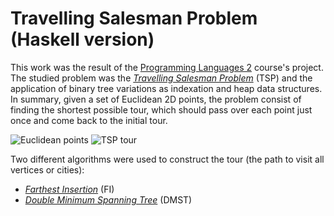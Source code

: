 # Travelling Salesman Problem (Haskell version)

This work was the result of the
[Programming Languages 2](http://www.inf.ufes.br/~raulh/) course's project.
The studied problem was the 
[*Travelling Salesman Problem*](http://en.wikipedia.org/wiki/Travelling_salesman_problem)
(TSP) and the application of binary tree variations as indexation and heap data
structures.
In summary, given a set of Euclidean 2D points, the problem consist of finding the
shortest possible tour, which should pass over each point just once and come back to
the initial tour.

![Euclidean points](http://users.cs.cf.ac.uk/C.L.Mumford/howard/FI1.gif)
![TSP tour](http://users.cs.cf.ac.uk/C.L.Mumford/howard/FI8.gif)

Two different algorithms were used to construct the tour (the path to visit all
vertices or cities):

* [*Farthest Insertion*](http://users.cs.cf.ac.uk/C.L.Mumford/howard/FarthestInsertion.html)
(FI)
* [*Double Minimum Spanning Tree*](http://en.wikipedia.org/wiki/Minimum_spanning_tree)
(DMST) 
